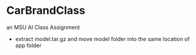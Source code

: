 # CarBrandClass
an MSU AI Class Assignment

* extract model.tar.gz and move model folder into the same location of app folder
